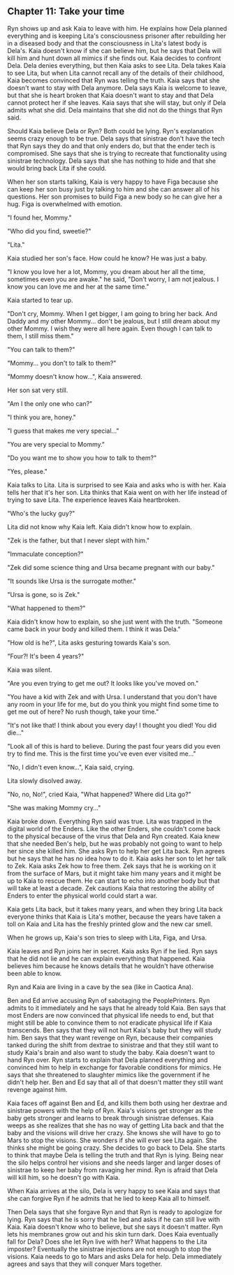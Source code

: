 ## Chapter 11: Take your time

Ryn shows up and ask Kaia to leave with him. He explains how Dela planned
everything and is keeping Lita's consciousness prisoner after rebuilding her in
a diseased body and that the consciousness in Lita's latest body is Dela's.
Kaia doesn't know if she can believe him, but he says that Dela will kill him
and hunt down all mimics if she finds out. Kaia decides to confront Dela. Dela
denies everything, but then Kaia asks to see Lita. Dela takes Kaia to see Lita,
but when Lita cannot recall any of the details of their childhood, Kaia becomes
convinced that Ryn was telling the truth. Kaia says that she doesn't want to
stay with Dela anymore. Dela says Kaia is welcome to leave, but that she is
heart broken that Kaia doesn't want to stay and that Dela cannot protect her if
she leaves. Kaia says that she will stay, but only if Dela admits what she did.
Dela maintains that she did not do the things that Ryn said.

Should Kaia believe Dela or Ryn? Both could be lying. Ryn's explanation seems
crazy enough to be true. Dela says that sinistrae don't have the tech that Ryn
says they do and that only enders do, but that the ender tech is compromised.
She says that she is trying to recreate that functionality using sinistrae
technology. Dela says that she has nothing to hide and that she would bring
back Lita if she could.

When her son starts talking, Kaia is very happy to have Figa because she can
keep her son busy just by talking to him and she can answer all of his
questions. Her son promises to build Figa a new body so he can give her a hug.
Figa is overwhelmed with emotion.

"I found her, Mommy."

"Who did you find, sweetie?"

"Lita."

Kaia studied her son's face. How could he know? He was just a baby.

"I know you love her a lot, Mommy, you dream about her all the time, sometimes
even you are awake." he said, "Don't worry, I am not jealous. I know you
can love me and her at the same time."

Kaia started to tear up.

"Don't cry, Mommy. When I get bigger, I am going to bring her back. And Daddy
and my other Mommy... don't be jealous, but I still dream about my other Mommy.
I wish they were all here again. Even though I can talk to them, I still miss
them."

"You can talk to them?"

"Mommy... you don't to talk to them?"

"Mommy doesn't know how...", Kaia answered.

Her son sat very still.

"Am I the only one who can?"

"I think you are, honey."

"I guess that makes me very special..."

"You are very special to Mommy."

"Do you want me to show you how to talk to them?"

"Yes, please."

Kaia talks to Lita. Lita is surprised to see Kaia and asks who is with her.
Kaia tells her that it's her son. Lita thinks that Kaia went on with her life
instead of trying to save Lita. The experience leaves Kaia heartbroken.

"Who's the lucky guy?"

Lita did not know why Kaia left. Kaia didn't know how to explain.

"Zek is the father, but that I never slept with him."

"Immaculate conception?"

"Zek did some science thing and Ursa became pregnant with our baby."

"It sounds like Ursa is the surrogate mother."

"Ursa is gone, so is Zek."

"What happened to them?"

Kaia didn't know how to explain, so she just went with the truth.
"Someone came back in your body and killed them. I think it was Dela."

"How old is he?", Lita asks gesturing towards Kaia's son.

"Four?! It's been 4 years?"

Kaia was silent.

"Are you even trying to get me out? It looks like you've moved on."

"You have a kid with Zek and with Ursa. I understand that you don't have any
room in your life for me, but do you think you might find some time to get me
out of here? No rush though, take your time."

"It's not like that! I think about you every day! I thought you died! You did die..."

"Look all of this is hard to believe. During the past four years did you even
try to find me. This is the first time you've even ever visited me..."

"No, I didn't even know...", Kaia said, crying.

Lita slowly disolved away.

"No, no, No!", cried Kaia, "What happened? Where did Lita go?"

"She was making Mommy cry..."

Kaia broke down. Everything Ryn said was true. Lita was trapped in the digital
world of the Enders. Like the other Enders, she couldn't come back to the
physical because of the virus that Dela and Ryn created. Kaia knew that she
needed Ben's help, but he was probably not going to want to help her since she
killed him. She asks Ryn to help her get Lita back. Ryn agrees but he says that
he has no idea how to do it. Kaia asks her son to let her talk to Zek. Kaia
asks Zek how to free them. Zek says that he is working on it from the surface
of Mars, but it might take him many years and it might be up to Kaia to rescue
them. He can start to echo into another body but that will take at least a
decade. Zek cautions Kaia that restoring the ability of Enders to enter the
physical world could start a war.

Kaia gets Lita back, but it takes many years, and when they bring Lita back
everyone thinks that Kaia is Lita's mother, because the years have taken a toll
on Kaia and Lita has the freshly printed glow and the new car smell.

When he grows up, Kaia's son tries to sleep with Lita, Figa, and Ursa.

Kaia leaves and Ryn joins her in secret. Kaia asks Ryn if he lied. Ryn says
that he did not lie and he can explain everything that happened. Kaia believes
him because he knows details that he wouldn't have otherwise been able to know.

Ryn and Kaia are living in a cave by the sea (like in Caotica
Ana).

Ben and Ed arrive accusing Ryn of sabotaging the PeoplePrinters. Ryn admits to
it immediately and he says that he already told Kaia. Ben says that most Enders
are now convinced that physical life needs to end, but that might still be able
to convince them to not eradicate physical life if Kaia transcends. Ben says
that they will not hurt Kaia's baby but they will study him. Ben says that they
want revenge on Ryn, because their companies tanked during the shift from
dextrae to sinistrae and that they still want to study Kaia's brain and also
want to study the baby. Kaia doesn't want to hand Ryn over. Ryn starts to
explain that Dela planned everything and convinced him to help in exchange for
favorable conditions for mimics. He says that she threatened to slaughter
mimics like the government if he didn't help her. Ben and Ed say that all of
that doesn't matter they still want revenge against him.

Kaia faces off against Ben and Ed, and kills them both using her dextrae and
sinistrae powers with the help of Ryn. Kaia's visions get stronger as the baby
gets stronger and learns to break through sinistrae defenses. Kaia weeps as she
realizes that she has no way of getting Lita back and that the baby and the
visions will drive her crazy. She knows she will have to go to Mars to stop the
visions. She wonders if she will ever see Lita again. She thinks she might be
going crazy. She decides to go back to Dela. She starts to think that maybe
Dela is telling the truth and that Ryn is lying. Being near the silo helps
control her visions and she needs larger and larger doses of sinistrae to keep
her baby from ravaging her mind. Ryn is afraid that Dela will kill him, so he
doesn't go with Kaia.

When Kaia arrives at the silo, Dela is very happy to see Kaia and says that
she can forgive Ryn if he admits that he lied to keep Kaia all to himself.

Then Dela says that she forgave Ryn and that Ryn is ready to apologize for
lying. Ryn says that he is sorry that he lied and asks if he can still live
with Kaia. Kaia doesn't know who to believe, but she says it doesn't matter.
Ryn lets his membranes grow out and his skin turn dark. Does Kaia eventually
fall for Dela? Does she let Ryn live with her? What happens to the Lita
imposter? Eventually the sinistrae injections are not enough to stop the
visions. Kaia needs to go to Mars and asks Dela for help. Dela immediately
agrees and says that they will conquer Mars together.

